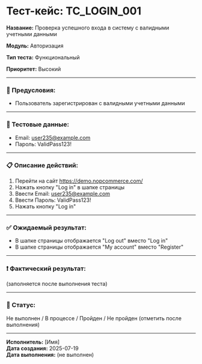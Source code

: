 # Тест-кейс: TC_LOGIN_001

**Название:** Проверка успешного входа в систему с валидными учетными данными  

**Модуль:** Авторизация  

**Тип теста:** Функциональный  

**Приоритет:** Высокий  

---

### 🔧 Предусловия:
- Пользователь зарегистрирован с валидными учетными данными  

---

### 🧪 Тестовые данные:
- Email: user235@example.com  
- Пароль: ValidPass123!  

---

### 📋 Описание действий:
1. Перейти на сайт https://demo.nopcommerce.com/  
2. Нажать кнопку "Log in" в шапке страницы  
3. Ввести Email: user235@example.com  
4. Ввести Пароль: ValidPass123!  
5. Нажать кнопку "Log in"  

---

### ✅ Ожидаемый результат:
- В шапке страницы отображается "Log out" вместо "Log in"  
- В шапке страницы отображается "My account" вместо "Register"  

---

### ❗ Фактический результат:
(заполняется после выполнения теста)

---

### 📌 Статус:
Не выполнен / В процессе / Пройден / Не пройден (отметить после выполнения)  

---

**Исполнитель:** [Имя]  
**Дата создания:** 2025-07-19  
**Дата выполнения:** (не выполнен)  
